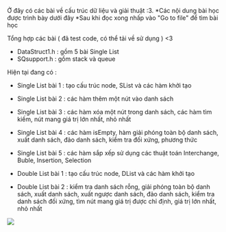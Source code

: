 Ở đây có các bài về cấu trúc dữ liệu và giải thuật :3.
*Các nội dung bài học được trình bày dưới đây
*Sau khi đọc xong nhấp vào "Go to file" để tìm bài học

Tổng hợp các bài ( đã test code, có thể tải về sử dụng ) <3

- DataStruct1.h : gồm 5 bài Single List
- SQsupport.h   : gồm stack và queue

Hiện tại đang có :

- Single List bài 1 : tạo cấu trúc node, SList và các hàm khởi tạo
- Single List bài 2 : các hàm thêm một nút vào danh sách
- Single List bài 3 : các hàm xóa một nút trong danh sách, các hàm tìm kiếm, nút mang giá trị lớn nhất, nhỏ nhất
- Single List bài 4 : các hàm isEmpty, hàm giải phóng toàn bộ danh sách, xuất danh sách, đảo danh sách, kiểm tra đối xứng, phương thức
- Single List bài 5 : các hàm sắp xếp sử dụng các thuật toán Interchange, Buble, Insertion, Selection


- Double List bài 1 : tạo cấu trúc node, DList và các hàm khởi tạo
- Double List bài 2 : kiểm tra danh sách rỗng, giải phóng toàn bộ danh sách, xuất danh sách, xuất ngược danh sách, đảo danh sách, kiểm tra danh sách đối xứng, tìm nút mang giá trị được chỉ định, giá trị lớn nhất, nhỏ nhất


![](https://komarev.com/ghpvc/?username=Ca-Len-Men)
